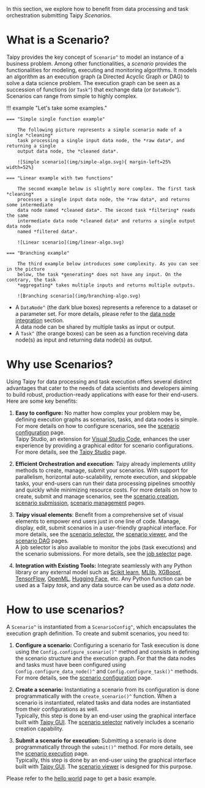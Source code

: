 In this section, we explore how to benefit from data processing and task orchestration
submitting Taipy *Scenarios*.

# What is a Scenario?

Taipy provides the key concept of `Scenario^` to model an instance of a
business problem. Among other functionalities, a *scenario* provides the
functionalities for modeling, executing and monitoring algorithms. It models an
algorithm as an execution graph (a Directed Acyclic Graph or DAG) to solve
a data science problem. The execution graph can be seen as a succession of functions
(or `Task^`) that exchange data (or `DataNode^`). Scenarios can range from simple to
highly complex.

!!! example "Let's take some examples."

    === "Simple single function example"

        The following picture represents a simple scenario made of a single *cleaning*
        task processing a single input data node, the *raw data*, and returning a single
        output data node, the *cleaned data*.

        ![Simple scenario](img/simple-algo.svg){ margin-left=25% width=52%}

    === "Linear example with two functions"

        The second example below is slightly more complex. The first task *cleaning*
        processes a single input data node, the *raw data*, and returns some intermediate
        data node named *cleaned data*. The second task *filtering* reads the same
        intermediate data node *cleaned data* and returns a single output data node
        named *filtered data*.

        ![Linear scenario](img/linear-algo.svg)

    === "Branching example"

        The third example below introduces some complexity. As you can see in the picture
        below, the task *generating* does not have any input. On the contrary, the task
        *aggregating* takes multiple inputs and returns multiple outputs.

        ![Branching scenario](img/branching-algo.svg)

- A `DataNode^` (the dark blue boxes) represents a reference to a dataset or a parameter
    set. For more details, please refer to the [data node integration](../data-integration/index.md)
    section.<br/>
    A data node can be shared by multiple tasks as input or output.
- A `Task^` (the orange boxes) can be seen as a function receiving data node(s) as input
    and returning data node(s) as output.

# Why use Scenarios?

Using Taipy for data processing and task execution  offers several distinct advantages
that cater to the needs of data scientists and developers aiming to build robust,
production-ready applications with ease for their end-users. Here are some key benefits:

1. **Easy to configure:**
    No matter how complex your problem may be, defining execution graphs as scenarios, tasks,
    and data nodes is simple. For more details on how to configure scenarios, see the
    [scenario configuration](scenario-config.md) page. <br>
    Taipy Studio, an extension for [Visual Studio Code](https://code.visualstudio.com/),
    enhances the user experience by providing a graphical editor for scenario configurations.
    For more details, see the [Taipy Studio](../../studio/index.md) page.

2. **Efficient Orchestration and execution**:
    Taipy already implements utility methods to create, manage, submit your scenarios.
    With support for parallelism, horizontal auto-scalability, remote execution, and skippable
    tasks, your end-users can run their data processing pipelines smoothly and quickly while
    minimizing resource costs. For more details on how to create, submit and manage scenarios,
    see the [scenario creation](scenario-creation.md), [scenario submission](scenario-execution.md),
    [scenario management](../scenario-mgt/index.md) pages.

3. **Taipy visual elements**:
    Benefit from a comprehensive set of visual elements to empower end users just in one line
    of code. Manage, display, edit, submit scenarios in a user-friendly graphical interface.
    For more details, see the [scenario selector](viselemts/scenario_selector.md),
    the [scenario viewer](viselemts/scenario.md), and the [scenario DAG](viselemts/dag.md)
    pages.<br>
    A job selector is also available to monitor the jobs (task executions) and the scenario
    submissions. For more details, see the [job selector](viselemts/job_selector.md) page.

4.  **Integration with Existing Tools:**
    Integrate seamlessly with any Python library or any external model such as
    [Scikit learn](https://scikit-learn.org/),
    [MLlib](https://spark.apache.org/docs/latest/ml-guide.html),
    [XGBoost](https://xgboost.readthedocs.io/en/stable/),
    [TensorFlow](https://www.tensorflow.org/),
    [OpenML](https://www.openml.org/), [Hugging Face](https://huggingface.co/), etc.
    Any Python function can be used as a Taipy *task*, and any data source can be used as
    a *data node*.

# How to use scenarios?

A `Scenario^` is instantiated from a `ScenarioConfig^`, which encapsulates the execution graph
definition. To create and submit scenarios, you need to:

1. **Configure a scenario:**
    Configuring a scenario for Task execution is done using the `Config.configure_scenario()^`
    method and consists in defining the scenario structure and the execution graph. For that
    the data nodes and tasks must have been configured using `Config.configure_data_node()^`
    and `Config.configure_task()^` methods.
    For more details, see the [scenario configuration](scenario-config.md) page.

2. **Create a scenario:**
    Instantiating a scenario from its configuration is done programmatically with the
    `create_scenario()^` function. When a scenario is instantiated, related tasks and data nodes
    are instantiated from their configurations as well.<br>
    Typically, this step is done by an end-user using the graphical interface built with
    [Taipy GUI](../../gui/index.md). The [scenario selector](viselemts/scenario_selector.md)
    natively includes a scenario creation capability.

3. **Submit a scenario for execution:**
    Submitting a scenario is done programmatically through the `submit()^` method.
    For more details, see the [scenario execution](scenario-execution.md) page.<br>
    Typically, this step is done by an end-user using the graphical interface built with
    [Taipy GUI](../../gui/index.md). The [scenario viewer](viselemts/scenario.md) is
    designed for this purpose.

Please refer to the [hello world](hello_world.md) page to get a basic example.
